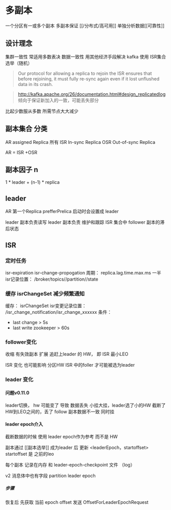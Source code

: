 # 多副本 
一个分区有一或多个副本
多副本保证 [[/分布式/高可用]]
单独分析数据[[可靠性]]

## 设计理念
集群一致性 常适用多数表决
数据一致性 用其他经济手段解决
kafka 使用 ISR集合 选举（随机）

> Our protocol for allowing a replica to rejoin the ISR ensures that before rejoining, it must fully re-sync again even if it lost unflushed data in its crash.

> http://kafka.apache.org/26/documentation.html#design_replicatedlog
倾向于保证新加入的一致，可能丢失部分

比起少数服从多数 所需节点大大减少

## 副本集合 分类

AR assigned Replica 所有
ISR In-sync Replica 
OSR Out-of-sync Replica

AR = ISR +OSR

## 副本因子 n
1 * leader + (n-1) * replica
## leader
AR 第一个Replica prefferPrelica
启动时会设置成 leader

leader 副本负责读写
leader 副本负责 维护和跟踪 ISR 集合中 follower 副本的滞后状态

## ISR
### 定时任务
isr-expiration
isr-change-propogation
周期： replica.lag.time.max.ms 一半
isr记录位置： /broker/topics/<topic>/partition/<partition>/state
### 缓存 isrChangeSet 减少频繁通知
缓存： isrChangeSet
isr变更记录位置： /isr_change_notification/isr_change_xxxxxx
条件：
 - last change > 5s
 - last write zookeeper > 60s

### follower变化 

收缩 有失效副本
扩展 追赶上leader 的 HW， 即 ISR 最小LEO

ISR 变化 也可能影响 分区HW
ISR 中的foller 才可能被选为leader


### leader 变化
#### 问题v0.11.0 
leader切换， hw 可能变了 导致
数据丢失 小挂大挂，leader选了小的HW 截断了HW到LEO之间的，丢了
follow 副本数据不一致 同时挂
#### leader epoch介入
截断数据的时候 使用 leader epoch作为参考 而不是 HW

副本通过 [[副本选举]] 成为leader 后 更新 <leaderEpoch，startoffset> startoffset 是 之前的leo

每个副本 记录在内存 和 leader-epoch-checkpoint 文件 （log）

v2 消息体中也有字段 partition leader epoch

##### 步骤
恢复后 先获取 当前 epoch offset
发送 OffsetForLeaderEpochRequest


